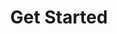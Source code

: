 ---
# metadata # 
title:  Get Started
description: New to using Pachyderm? Start Here.
date: 
# taxonomy #
tags: 
series:
seriesPart:
weight: 1
---